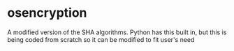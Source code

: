 # osencryption
A modified version of the SHA algorithms.
Python has this built in, but this is being coded from scratch so it can be modified to fit user's need
